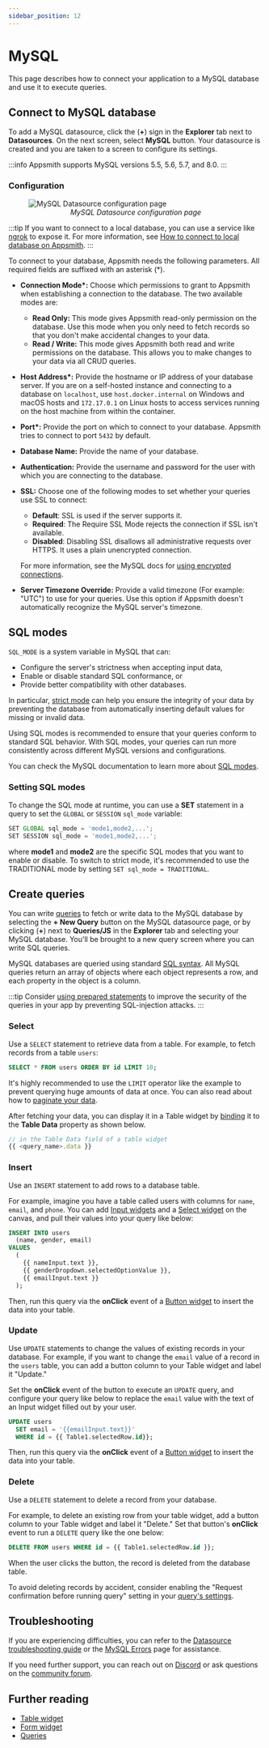 ```yaml
---
sidebar_position: 12
---
```

# MySQL

This page describes how to connect your application to a MySQL database and use it to execute queries.

## Connect to MySQL database

To add a MySQL datasource, click the (**+**) sign in the **Explorer** tab next to **Datasources**. On the next screen, select **MySQL** button. Your datasource is created and you are taken to a screen to configure its settings.

:::info
Appsmith supports MySQL versions 5.5, 5.6, 5.7, and 8.0.
:::

### Configuration

<figure>
  <img src="/img/as-mysql-datasource-config.png" style= {{width:"700px", height:"auto"}} alt="MySQL Datasource configuration page"/>
  <figcaption align = "center"><i>MySQL Datasource configuration page</i></figcaption>
</figure>

:::tip
If you want to connect to a local database, you can use a service like [ngrok](https://ngrok.com/) to expose it. For more information, see [How to connect to local database on Appsmith](/advanced-concepts/more/how-to-work-with-local-apis-on-appsmith).
:::

To connect to your database, Appsmith needs the following parameters. All required fields are suffixed with an asterisk (\*).

* **Connection Mode\*:** Choose which permissions to grant to Appsmith when establishing a connection to the database. The two available modes are:

   * **Read Only:** This mode gives Appsmith read-only permission on the database. Use this mode when you only need to fetch records so that you don't make accidental changes to your data.
   * **Read / Write:** This mode gives Appsmith both read and write permissions on the database. This allows you to make changes to your data via all CRUD queries.

* **Host Address\*:** Provide the hostname or IP address of your database server. If you are on a self-hosted instance and connecting to a database on `localhost`, use `host.docker.internal` on Windows and macOS hosts and `172.17.0.1` on Linux hosts to access services running on the host machine from within the container.

* **Port\*:** Provide the port on which to connect to your database. Appsmith tries to connect to port `5432` by default.

* **Database Name:** Provide the name of your database.

* **Authentication:** Provide the username and password for the user with which you are connecting to the database.

* **SSL:** Choose one of the following modes to set whether your queries use SSL to connect:

   * **Default**: SSL is used if the server supports it.
   * **Required**: The Require SSL Mode rejects the connection if SSL isn't available.
   * **Disabled**: Disabling SSL disallows all administrative requests over HTTPS. It uses a plain unencrypted connection.

  For more information, see the MySQL docs for [using encrypted connections](https://dev.mysql.com/doc/refman/8.0/en/encrypted-connections.html).

* **Server Timezone Override:** Provide a valid timezone (For example: "UTC") to use for your queries. Use this option if Appsmith doesn't automatically recognize the MySQL server's timezone.


## SQL modes

```SQL_MODE``` is a system variable in MySQL that can:

* Configure the server's strictness when accepting input data,
* Enable or disable standard SQL conformance, or
* Provide better compatibility with other databases.

In particular, [strict mode](https://dev.mysql.com/doc/refman/8.0/en/sql-mode.html#sql-mode-strict) can help you ensure the integrity of your data by preventing the database from automatically inserting default values for missing or invalid data. 

Using SQL modes is recommended to ensure that your queries conform to standard SQL behavior. With SQL modes, your queries can run more consistently across different MySQL versions and configurations.

You can check the MySQL documentation to learn more about [SQL modes](https://dev.mysql.com/doc/refman/8.0/en/sql-mode.html).

### Setting SQL modes

To change the SQL mode at runtime, you can use a **SET** statement in a query to set the `GLOBAL` or `SESSION` ```sql_mode``` variable:

```js
SET GLOBAL sql_mode = 'mode1,mode2,...';
SET SESSION sql_mode = 'mode1,mode2,...';
```
where **mode1** and **mode2** are the specific SQL modes that you want to enable or disable. To switch to strict mode, it's recommended to use the TRADITIONAL mode by setting ```SET sql_mode = TRADITIONAL```.

## Create queries

You can write [queries](https://docs.appsmith.com/core-concepts/data-access-and-binding/querying-a-database/query-settings) to fetch or write data to the MySQL database by selecting the **+ New Query**  button on the MySQL datasource page, or by clicking (**+**) next to **Queries/JS** in the **Explorer** tab and selecting your MySQL database. You'll be brought to a new query screen where you can write SQL queries.

MySQL databases are queried using standard [SQL syntax](https://dev.mysql.com/doc/refman/8.0/en/language-structure.html). All MySQL queries return an array of objects where each object represents a row, and each property in the object is a column.

:::tip
Consider [using prepared statements](/learning-and-resources/how-to-guides/how-to-use-prepared-statements#why-should-you-use-prepared-statements) to improve the security of the queries in your app by preventing SQL-injection attacks.
:::

### Select

Use a `SELECT` statement to retrieve data from a table. For example, to fetch records from a table `users`:

```sql
SELECT * FROM users ORDER BY id LIMIT 10;
```

It's highly recommended to use the `LIMIT` operator like the example to prevent querying huge amounts of data at once. You can also read about how to [paginate your data](/reference/widgets/table#server-side-pagination).

After fetching your data, you can display it in a Table widget by [binding](/reference/widgets/table#display-data-in-tables) it to the **Table Data** property as shown below.

```js
// in the Table Data field of a table widget
{{ <query_name>.data }}
```

### Insert

Use an `INSERT` statement to add rows to a database table. 

For example, imagine you have a table called users with columns for `name`, `email`, and `phone`. You can add [Input widgets](/reference/widgets/input) and a [Select widget](/reference/widgets/select) on the canvas, and pull their values into your query like below:

```sql
INSERT INTO users
  (name, gender, email)
VALUES
  (
    {{ nameInput.text }},
    {{ genderDropdown.selectedOptionValue }},
    {{ emailInput.text }}
  );

```

Then, run this query via the **onClick** event of a [Button widget](/reference/widgets/button) to insert the data into your table.

### Update

Use `UPDATE` statements to change the values of existing records in your database. For example, if you want to change the `email` value of a record in the `users` table, you can add a button column to your Table widget and label it "Update." 

Set the **onClick** event of the button to execute an `UPDATE` query, and configure your query like below to replace the `email` value with the text of an Input widget filled out by your user.


```sql
UPDATE users
  SET email = '{{emailInput.text}}'
  WHERE id = {{ Table1.selectedRow.id}};
```

Then, run this query via the **onClick** event of a [Button widget](/reference/widgets/button) to insert the data into your table.

### Delete

Use a `DELETE` statement to delete a record from your database.

For example, to delete an existing row from your table widget, add a button column to your Table widget and label it "Delete." Set that button's **onClick** event to run a `DELETE` query like the one below:

```sql
DELETE FROM users WHERE id = {{ Table1.selectedRow.id }};
```

When the user clicks the button, the record is deleted from the database table.

To avoid deleting records by accident, consider enabling the "Request confirmation before running query" setting in your [query's settings](/core-concepts/data-access-and-binding/querying-a-database/query-settings).

## Troubleshooting

If you are experiencing difficulties, you can refer to the [Datasource troubleshooting guide](/help-and-support/troubleshooting-guide/action-errors/datasource-errors) or the [MySQL Errors](/help-and-support/troubleshooting-guide/action-errors/mysql-plugin-errors) page for assistance.

If you need further support, you can reach out on [Discord](https://discord.com/invite/rBTTVJp) or ask questions on the [community forum](https://community.appsmith.com/).

## Further reading

* [Table widget](/reference/widgets/table)
* [Form widget](/reference/widgets/form)
* [Queries](/core-concepts/data-access-and-binding/querying-a-database/)
